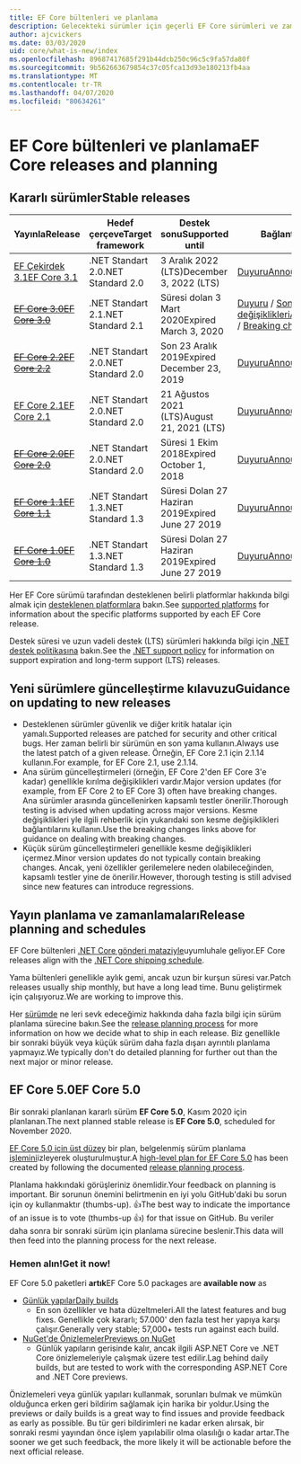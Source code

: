 ```yaml
---
title: EF Core bültenleri ve planlama
description: Gelecekteki sürümler için geçerli EF Core sürümleri ve zamanlama/planlama ayrıntıları
author: ajcvickers
ms.date: 03/03/2020
uid: core/what-is-new/index
ms.openlocfilehash: 89687417685f291b44dcb250c96c5c9fa57da80f
ms.sourcegitcommit: 9b562663679854c37c05fca13d93e180213fb4aa
ms.translationtype: MT
ms.contentlocale: tr-TR
ms.lasthandoff: 04/07/2020
ms.locfileid: "80634261"
---
```

# <a name="ef-core-releases-and-planning"></a><span data-ttu-id="88262-103">EF Core bültenleri ve planlama</span><span class="sxs-lookup"><span data-stu-id="88262-103">EF Core releases and planning</span></span>

## <a name="stable-releases"></a><span data-ttu-id="88262-104">Kararlı sürümler</span><span class="sxs-lookup"><span data-stu-id="88262-104">Stable releases</span></span>

| <span data-ttu-id="88262-105">Yayınla</span><span class="sxs-lookup"><span data-stu-id="88262-105">Release</span></span> | <span data-ttu-id="88262-106">Hedef çerçeve</span><span class="sxs-lookup"><span data-stu-id="88262-106">Target framework</span></span> | <span data-ttu-id="88262-107">Destek sonu</span><span class="sxs-lookup"><span data-stu-id="88262-107">Supported until</span></span> | <span data-ttu-id="88262-108">Bağlantılar</span><span class="sxs-lookup"><span data-stu-id="88262-108">Links</span></span>
|:--------|------------------|-----------------|------
| [<span data-ttu-id="88262-109">EF Çekirdek 3.1</span><span class="sxs-lookup"><span data-stu-id="88262-109">EF Core 3.1</span></span>](https://www.nuget.org/packages/Microsoft.EntityFrameworkCore/3.1.3) | <span data-ttu-id="88262-110">.NET Standart 2.0</span><span class="sxs-lookup"><span data-stu-id="88262-110">.NET Standard 2.0</span></span> | <span data-ttu-id="88262-111">3 Aralık 2022 (LTS)</span><span class="sxs-lookup"><span data-stu-id="88262-111">December 3, 2022 (LTS)</span></span> | [<span data-ttu-id="88262-112">Duyuru</span><span class="sxs-lookup"><span data-stu-id="88262-112">Announcement</span></span>](https://devblogs.microsoft.com/dotnet/announcing-entity-framework-core-3-1-and-entity-framework-6-4/)
| <span data-ttu-id="88262-113">~~[EF Core 3.0](https://www.nuget.org/packages/Microsoft.EntityFrameworkCore/3.0.3)~~</span><span class="sxs-lookup"><span data-stu-id="88262-113">~~[EF Core 3.0](https://www.nuget.org/packages/Microsoft.EntityFrameworkCore/3.0.3)~~</span></span> | <span data-ttu-id="88262-114">.NET Standart 2.1</span><span class="sxs-lookup"><span data-stu-id="88262-114">.NET Standard 2.1</span></span> | <span data-ttu-id="88262-115">Süresi dolan 3 Mart 2020</span><span class="sxs-lookup"><span data-stu-id="88262-115">Expired March 3, 2020</span></span> | <span data-ttu-id="88262-116">[Duyuru](https://devblogs.microsoft.com/dotnet/announcing-ef-core-3-0-and-ef-6-3-general-availability/) / [Son dakika değişiklikleri](ef-core-3.0/breaking-changes.md)</span><span class="sxs-lookup"><span data-stu-id="88262-116">[Announcement](https://devblogs.microsoft.com/dotnet/announcing-ef-core-3-0-and-ef-6-3-general-availability/) / [Breaking changes](ef-core-3.0/breaking-changes.md)</span></span>
| <span data-ttu-id="88262-117">~~[EF Core 2.2](https://www.nuget.org/packages/Microsoft.EntityFrameworkCore/2.2.6)~~</span><span class="sxs-lookup"><span data-stu-id="88262-117">~~[EF Core 2.2](https://www.nuget.org/packages/Microsoft.EntityFrameworkCore/2.2.6)~~</span></span> | <span data-ttu-id="88262-118">.NET Standart 2.0</span><span class="sxs-lookup"><span data-stu-id="88262-118">.NET Standard 2.0</span></span> | <span data-ttu-id="88262-119">Son 23 Aralık 2019</span><span class="sxs-lookup"><span data-stu-id="88262-119">Expired December 23, 2019</span></span> | [<span data-ttu-id="88262-120">Duyuru</span><span class="sxs-lookup"><span data-stu-id="88262-120">Announcement</span></span>](https://devblogs.microsoft.com/dotnet/announcing-entity-framework-core-2-2/)
| [<span data-ttu-id="88262-121">EF Core 2.1</span><span class="sxs-lookup"><span data-stu-id="88262-121">EF Core 2.1</span></span>](https://www.nuget.org/packages/Microsoft.EntityFrameworkCore/2.1.14) | <span data-ttu-id="88262-122">.NET Standart 2.0</span><span class="sxs-lookup"><span data-stu-id="88262-122">.NET Standard 2.0</span></span> | <span data-ttu-id="88262-123">21 Ağustos 2021 (LTS)</span><span class="sxs-lookup"><span data-stu-id="88262-123">August 21, 2021 (LTS)</span></span> | [<span data-ttu-id="88262-124">Duyuru</span><span class="sxs-lookup"><span data-stu-id="88262-124">Announcement</span></span>](https://devblogs.microsoft.com/dotnet/announcing-entity-framework-core-2-1/)
| <span data-ttu-id="88262-125">~~[EF Core 2.0](https://www.nuget.org/packages/Microsoft.EntityFrameworkCore/2.0.3)~~</span><span class="sxs-lookup"><span data-stu-id="88262-125">~~[EF Core 2.0](https://www.nuget.org/packages/Microsoft.EntityFrameworkCore/2.0.3)~~</span></span> | <span data-ttu-id="88262-126">.NET Standart 2.0</span><span class="sxs-lookup"><span data-stu-id="88262-126">.NET Standard 2.0</span></span> | <span data-ttu-id="88262-127">Süresi 1 Ekim 2018</span><span class="sxs-lookup"><span data-stu-id="88262-127">Expired October 1, 2018</span></span> | [<span data-ttu-id="88262-128">Duyuru</span><span class="sxs-lookup"><span data-stu-id="88262-128">Announcement</span></span>](https://devblogs.microsoft.com/dotnet/announcing-entity-framework-core-2-0/)
| <span data-ttu-id="88262-129">~~[EF Core 1.1](https://www.nuget.org/packages/Microsoft.EntityFrameworkCore/1.1.6)~~</span><span class="sxs-lookup"><span data-stu-id="88262-129">~~[EF Core 1.1](https://www.nuget.org/packages/Microsoft.EntityFrameworkCore/1.1.6)~~</span></span> | <span data-ttu-id="88262-130">.NET Standart 1.3</span><span class="sxs-lookup"><span data-stu-id="88262-130">.NET Standard 1.3</span></span> | <span data-ttu-id="88262-131">Süresi Dolan 27 Haziran 2019</span><span class="sxs-lookup"><span data-stu-id="88262-131">Expired June 27 2019</span></span> | [<span data-ttu-id="88262-132">Duyuru</span><span class="sxs-lookup"><span data-stu-id="88262-132">Announcement</span></span>](https://devblogs.microsoft.com/dotnet/announcing-entity-framework-core-1-1/)
| <span data-ttu-id="88262-133">~~[EF Core 1.0](https://www.nuget.org/packages/Microsoft.EntityFrameworkCore/1.0.6)~~</span><span class="sxs-lookup"><span data-stu-id="88262-133">~~[EF Core 1.0](https://www.nuget.org/packages/Microsoft.EntityFrameworkCore/1.0.6)~~</span></span> | <span data-ttu-id="88262-134">.NET Standart 1.3</span><span class="sxs-lookup"><span data-stu-id="88262-134">.NET Standard 1.3</span></span> | <span data-ttu-id="88262-135">Süresi Dolan 27 Haziran 2019</span><span class="sxs-lookup"><span data-stu-id="88262-135">Expired June 27 2019</span></span> | [<span data-ttu-id="88262-136">Duyuru</span><span class="sxs-lookup"><span data-stu-id="88262-136">Announcement</span></span>](https://devblogs.microsoft.com/dotnet/entity-framework-core-1-0-0-available/)

<span data-ttu-id="88262-137">Her EF Core sürümü tarafından desteklenen belirli platformlar hakkında bilgi almak için [desteklenen platformlara](../platforms/index.md) bakın.</span><span class="sxs-lookup"><span data-stu-id="88262-137">See [supported platforms](../platforms/index.md) for information about the specific platforms supported by each EF Core release.</span></span>

<span data-ttu-id="88262-138">Destek süresi ve uzun vadeli destek (LTS) sürümleri hakkında bilgi için [.NET destek politikasına](https://dotnet.microsoft.com/platform/support/policy/dotnet-core) bakın.</span><span class="sxs-lookup"><span data-stu-id="88262-138">See the [.NET support policy](https://dotnet.microsoft.com/platform/support/policy/dotnet-core) for information on support expiration and long-term support (LTS) releases.</span></span>

## <a name="guidance-on-updating-to-new-releases"></a><span data-ttu-id="88262-139">Yeni sürümlere güncelleştirme kılavuzu</span><span class="sxs-lookup"><span data-stu-id="88262-139">Guidance on updating to new releases</span></span>

* <span data-ttu-id="88262-140">Desteklenen sürümler güvenlik ve diğer kritik hatalar için yamalı.</span><span class="sxs-lookup"><span data-stu-id="88262-140">Supported releases are patched for security and other critical bugs.</span></span> <span data-ttu-id="88262-141">Her zaman belirli bir sürümün en son yama kullanın.</span><span class="sxs-lookup"><span data-stu-id="88262-141">Always use the latest patch of a given release.</span></span> <span data-ttu-id="88262-142">Örneğin, EF Core 2.1 için 2.1.14 kullanın.</span><span class="sxs-lookup"><span data-stu-id="88262-142">For example, for EF Core 2.1, use 2.1.14.</span></span>
* <span data-ttu-id="88262-143">Ana sürüm güncelleştirmeleri (örneğin, EF Core 2'den EF Core 3'e kadar) genellikle kırılma değişiklikleri vardır.</span><span class="sxs-lookup"><span data-stu-id="88262-143">Major version updates (for example, from EF Core 2 to EF Core 3) often have breaking changes.</span></span> <span data-ttu-id="88262-144">Ana sürümler arasında güncellenirken kapsamlı testler önerilir.</span><span class="sxs-lookup"><span data-stu-id="88262-144">Thorough testing is advised when updating across major versions.</span></span> <span data-ttu-id="88262-145">Kesme değişiklikleri yle ilgili rehberlik için yukarıdaki son kesme değişiklikleri bağlantılarını kullanın.</span><span class="sxs-lookup"><span data-stu-id="88262-145">Use the breaking changes links above for guidance on dealing with breaking changes.</span></span>
* <span data-ttu-id="88262-146">Küçük sürüm güncelleştirmeleri genellikle kesme değişiklikleri içermez.</span><span class="sxs-lookup"><span data-stu-id="88262-146">Minor version updates do not typically contain breaking changes.</span></span> <span data-ttu-id="88262-147">Ancak, yeni özellikler gerilemelere neden olabileceğinden, kapsamlı testler yine de önerilir.</span><span class="sxs-lookup"><span data-stu-id="88262-147">However, thorough testing is still advised since new features can introduce regressions.</span></span>

## <a name="release-planning-and-schedules"></a><span data-ttu-id="88262-148">Yayın planlama ve zamanlamaları</span><span class="sxs-lookup"><span data-stu-id="88262-148">Release planning and schedules</span></span>

<span data-ttu-id="88262-149">EF Core bültenleri [.NET Core gönderi mataziyle](https://github.com/dotnet/core/blob/master/roadmap.md)uyumluhale geliyor.</span><span class="sxs-lookup"><span data-stu-id="88262-149">EF Core releases align with the [.NET Core shipping schedule](https://github.com/dotnet/core/blob/master/roadmap.md).</span></span>

<span data-ttu-id="88262-150">Yama bültenleri genellikle aylık gemi, ancak uzun bir kurşun süresi var.</span><span class="sxs-lookup"><span data-stu-id="88262-150">Patch releases usually ship monthly, but have a long lead time.</span></span>
<span data-ttu-id="88262-151">Bunu geliştirmek için çalışıyoruz.</span><span class="sxs-lookup"><span data-stu-id="88262-151">We are working to improve this.</span></span>

<span data-ttu-id="88262-152">Her [sürümde](release-planning.md) ne leri sevk edeceğimiz hakkında daha fazla bilgi için sürüm planlama sürecine bakın.</span><span class="sxs-lookup"><span data-stu-id="88262-152">See the [release planning process](release-planning.md) for more information on how we decide what to ship in each release.</span></span>
<span data-ttu-id="88262-153">Biz genellikle bir sonraki büyük veya küçük sürüm daha fazla dışarı ayrıntılı planlama yapmayız.</span><span class="sxs-lookup"><span data-stu-id="88262-153">We typically don't do detailed planning for further out than the next major or minor release.</span></span>

## <a name="ef-core-50"></a><span data-ttu-id="88262-154">EF Core 5.0</span><span class="sxs-lookup"><span data-stu-id="88262-154">EF Core 5.0</span></span>

<span data-ttu-id="88262-155">Bir sonraki planlanan kararlı sürüm **EF Core 5.0**, Kasım 2020 için planlanan.</span><span class="sxs-lookup"><span data-stu-id="88262-155">The next planned stable release is **EF Core 5.0**, scheduled for November 2020.</span></span>

<span data-ttu-id="88262-156">[EF Core 5.0 için üst düzey](ef-core-5.0/plan.md) bir plan, belgelenmiş sürüm planlama [işlemini](release-planning.md)izleyerek oluşturulmuştur.</span><span class="sxs-lookup"><span data-stu-id="88262-156">A [high-level plan for EF Core 5.0](ef-core-5.0/plan.md) has been created by following the documented [release planning process](release-planning.md).</span></span>

<span data-ttu-id="88262-157">Planlama hakkındaki görüşleriniz önemlidir.</span><span class="sxs-lookup"><span data-stu-id="88262-157">Your feedback on planning is important.</span></span>
<span data-ttu-id="88262-158">Bir sorunun önemini belirtmenin en iyi yolu GitHub'daki bu sorun için oy kullanmaktır (thumbs-up). 👍</span><span class="sxs-lookup"><span data-stu-id="88262-158">The best way to indicate the importance of an issue is to vote (thumbs-up 👍) for that issue on GitHub.</span></span>
<span data-ttu-id="88262-159">Bu veriler daha sonra bir sonraki sürüm için planlama sürecine beslenir.</span><span class="sxs-lookup"><span data-stu-id="88262-159">This data will then feed into the planning process for the next release.</span></span>

### <a name="get-it-now"></a><span data-ttu-id="88262-160">Hemen alın!</span><span class="sxs-lookup"><span data-stu-id="88262-160">Get it now!</span></span>

<span data-ttu-id="88262-161">EF Core 5.0 paketleri **artık**</span><span class="sxs-lookup"><span data-stu-id="88262-161">EF Core 5.0 packages are **available now** as</span></span>

* [<span data-ttu-id="88262-162">Günlük yapılar</span><span class="sxs-lookup"><span data-stu-id="88262-162">Daily builds</span></span>](https://github.com/dotnet/aspnetcore/blob/master/docs/DailyBuilds.md)
  * <span data-ttu-id="88262-163">En son özellikler ve hata düzeltmeleri.</span><span class="sxs-lookup"><span data-stu-id="88262-163">All the latest features and bug fixes.</span></span> <span data-ttu-id="88262-164">Genellikle çok kararlı; 57.000' den fazla test her yapıya karşı çalışır.</span><span class="sxs-lookup"><span data-stu-id="88262-164">Generally very stable; 57,000+ tests run against each build.</span></span>
* [<span data-ttu-id="88262-165">NuGet'de Önizlemeler</span><span class="sxs-lookup"><span data-stu-id="88262-165">Previews on NuGet</span></span>](https://www.nuget.org/packages/Microsoft.EntityFrameworkCore)
  * <span data-ttu-id="88262-166">Günlük yapıların gerisinde kalır, ancak ilgili ASP.NET Core ve .NET Core önizlemeleriyle çalışmak üzere test edilir.</span><span class="sxs-lookup"><span data-stu-id="88262-166">Lag behind daily builds, but are tested to work with the corresponding ASP.NET Core and .NET Core previews.</span></span>

<span data-ttu-id="88262-167">Önizlemeleri veya günlük yapıları kullanmak, sorunları bulmak ve mümkün olduğunca erken geri bildirim sağlamak için harika bir yoldur.</span><span class="sxs-lookup"><span data-stu-id="88262-167">Using the previews or daily builds is a great way to find issues and provide feedback as early as possible.</span></span>
<span data-ttu-id="88262-168">Bu tür geri bildirimleri ne kadar erken alırsak, bir sonraki resmi yayından önce işlem yapılabilir olma olasılığı o kadar artar.</span><span class="sxs-lookup"><span data-stu-id="88262-168">The sooner we get such feedback, the more likely it will be actionable before the next official release.</span></span>
